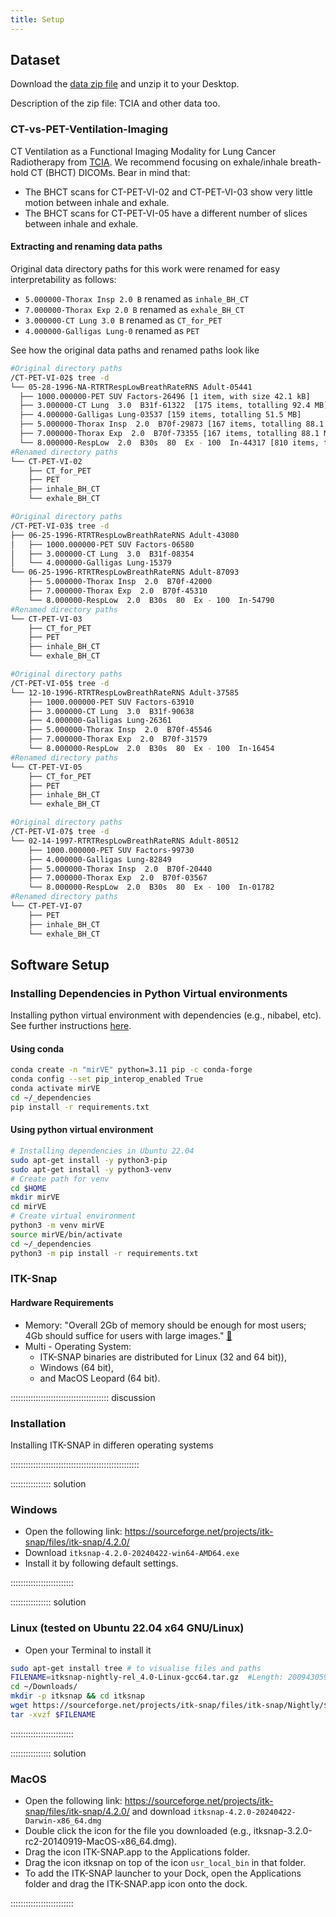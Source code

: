 ```yaml
---
title: Setup
---
```


<!--
## Github setup
1. You might have already a [GitHub](https://github.com), otherwise please [create one](https://github.com/join)
2. Generate your SSH keys as suggested [here](https://docs.github.com/en/github/authenticating-to-github/generating-a-new-ssh-key-and-adding-it-to-the-ssh-agent)
3. Clone the repository by typing (or copying) the following lines in a terminal
```
git clone git@github.com:HealthBioscienceIDEAS/Medical-Image-Registration-Short-Course.git
```
-->

## Dataset
<!--
FIXME: place any data you want learners to use in `episodes/data` and then use
       a relative link ( [data zip file](data/lesson-data.zip) ) to provide a
       link to it, replacing the example.com link.
-->
Download the [data zip file](https://example.com/FIXME) and unzip it to your Desktop.

Description of the zip file: TCIA and other data too.

### CT-vs-PET-Ventilation-Imaging 
CT Ventilation as a Functional Imaging Modality for Lung Cancer Radiotherapy from [TCIA](https://www.cancerimagingarchive.net/collection/ct-vs-pet-ventilation-imaging/).
We recommend focusing on exhale/inhale breath-hold CT (BHCT) DICOMs. 
Bear in mind that:

* The BHCT scans for CT-PET-VI-02 and CT-PET-VI-03 show very little motion between inhale and exhale.
* The BHCT scans for CT-PET-VI-05 have a different number of slices between inhale and exhale.

#### Extracting and renaming data paths
Original data directory paths for this work were renamed for easy interpretability as follows:   

* `5.000000-Thorax Insp 2.0 B` renamed as `inhale_BH_CT`   
* `7.000000-Thorax Exp 2.0 B` renamed as `exhale_BH_CT`   
* `3.000000-CT Lung 3.0 B` renamed as `CT_for_PET`   
* `4.000000-Galligas Lung-0` renamed as `PET`

See how the original data paths and renamed paths look like
```bash
#Original directory paths
/CT-PET-VI-02$ tree -d 
└── 05-28-1996-NA-RTRTRespLowBreathRateRNS Adult-05441
  ├── 1000.000000-PET SUV Factors-26496 [1 item, with size 42.1 kB]
  ├── 3.000000-CT Lung  3.0  B31f-61322  [175 items, totalling 92.4 MB]
  ├── 4.000000-Galligas Lung-03537 [159 items, totalling 51.5 MB]
  ├── 5.000000-Thorax Insp  2.0  B70f-29873 [167 items, totalling 88.1 MB]
  ├── 7.000000-Thorax Exp  2.0  B70f-73355 [167 items, totalling 88.1 MB]
  └── 8.000000-RespLow  2.0  B30s  80  Ex - 100  In-44317 [810 items, totalling 426.9 MB]
#Renamed directory paths
└── CT-PET-VI-02
    ├── CT_for_PET
    ├── PET
    ├── inhale_BH_CT
    └── exhale_BH_CT

#Original directory paths
/CT-PET-VI-03$ tree -d
├── 06-25-1996-RTRTRespLowBreathRateRNS Adult-43080
│   ├── 1000.000000-PET SUV Factors-06580
│   ├── 3.000000-CT Lung  3.0  B31f-08354
│   └── 4.000000-Galligas Lung-15379
└── 06-25-1996-RTRTRespLowBreathRateRNS Adult-87093
    ├── 5.000000-Thorax Insp  2.0  B70f-42000
    ├── 7.000000-Thorax Exp  2.0  B70f-45310
    └── 8.000000-RespLow  2.0  B30s  80  Ex - 100  In-54790
#Renamed directory paths
└── CT-PET-VI-03
    ├── CT_for_PET
    ├── PET
    ├── inhale_BH_CT
    └── exhale_BH_CT

#Original directory paths
/CT-PET-VI-05$ tree -d
└── 12-10-1996-RTRTRespLowBreathRateRNS Adult-37585
    ├── 1000.000000-PET SUV Factors-63910
    ├── 3.000000-CT Lung  3.0  B31f-90638
    ├── 4.000000-Galligas Lung-26361
    ├── 5.000000-Thorax Insp  2.0  B70f-45546
    ├── 7.000000-Thorax Exp  2.0  B70f-31579
    └── 8.000000-RespLow  2.0  B30s  80  Ex - 100  In-16454
#Renamed directory paths
└── CT-PET-VI-05
    ├── CT_for_PET
    ├── PET
    ├── inhale_BH_CT
    └── exhale_BH_CT

#Original directory paths
/CT-PET-VI-07$ tree -d
└── 02-14-1997-RTRTRespLowBreathRateRNS Adult-80512
    ├── 1000.000000-PET SUV Factors-99730
    ├── 4.000000-Galligas Lung-82849
    ├── 5.000000-Thorax Insp  2.0  B70f-20440
    ├── 7.000000-Thorax Exp  2.0  B70f-03567
    └── 8.000000-RespLow  2.0  B30s  80  Ex - 100  In-01782
#Renamed directory paths
└── CT-PET-VI-07
    ├── PET
    ├── inhale_BH_CT
    └── exhale_BH_CT
```


## Software Setup

### Installing Dependencies in Python Virtual environments
Installing python virtual environment with dependencies (e.g., nibabel, etc).
See further instructions [here](https://github.com/HealthBioscienceIDEAS/Medical-Image-Registration-Short-Course/tree/main/_dependencies). 

#### Using conda
```bash
conda create -n "mirVE" python=3.11 pip -c conda-forge
conda config --set pip_interop_enabled True
conda activate mirVE
cd ~/_dependencies
pip install -r requirements.txt
```

#### Using python virtual environment
```bash
# Installing dependencies in Ubuntu 22.04
sudo apt-get install -y python3-pip
sudo apt-get install -y python3-venv
# Create path for venv
cd $HOME
mkdir mirVE
cd mirVE
# Create virtual environment
python3 -m venv mirVE
source mirVE/bin/activate
cd ~/_dependencies
python3 -m pip install -r requirements.txt
```

### ITK-Snap

#### Hardware Requirements
* Memory: "Overall 2Gb of memory should be enough for most users; 4Gb should suffice for users with large images." [:link:](http://www.itksnap.org/pmwiki/pmwiki.php?n=Documentation.HardwareRequirements#:~:text=Memory%20usage%20in%20SNAP%20is,for%20a%20512%20cubed%20image.)
* Multi - Operating System: 
	* ITK-SNAP binaries are distributed for Linux (32 and 64 bit)), 
	* Windows (64 bit), 
	* and MacOS Leopard (64 bit).


::::::::::::::::::::::::::::::::::::::: discussion

### Installation

Installing ITK-SNAP in differen operating systems

:::::::::::::::::::::::::::::::::::::::::::::::::::

:::::::::::::::: solution

### Windows

- Open the following link: https://sourceforge.net/projects/itk-snap/files/itk-snap/4.2.0/
- Download `itksnap-4.2.0-20240422-win64-AMD64.exe` 
- Install it by following default settings.

:::::::::::::::::::::::::


:::::::::::::::: solution

### Linux (tested on Ubuntu 22.04 x64 GNU/Linux)

- Open your Terminal to install it
```bash
sudo apt-get install tree # to visualise files and paths
FILENAME=itksnap-nightly-rel_4.0-Linux-gcc64.tar.gz  #Length: 200943059 (192M) [application/x-gzip]
cd ~/Downloads/
mkdir -p itksnap && cd itksnap
wget https://sourceforge.net/projects/itk-snap/files/itk-snap/Nightly/$FILENAME/download -O $FILENAME
tar -xvzf $FILENAME
```

:::::::::::::::::::::::::


:::::::::::::::: solution

### MacOS

- Open the following link: https://sourceforge.net/projects/itk-snap/files/itk-snap/4.2.0/ and download  `itksnap-4.2.0-20240422-Darwin-x86_64.dmg`	
- Double click the icon for the file you downloaded (e.g., itksnap-3.2.0-rc2-20140919-MacOS-x86_64.dmg).
- Drag the icon ITK-SNAP.app to the Applications folder.
- Drag the icon itksnap on top of the icon `usr_local_bin` in that folder.
- To add the ITK-SNAP launcher to your Dock, open the Applications folder and drag the ITK-SNAP.app icon onto the dock.

:::::::::::::::::::::::::

